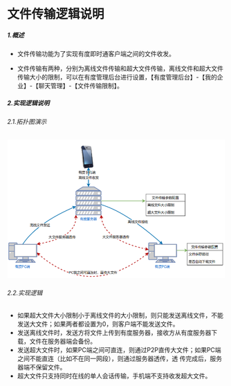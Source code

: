 # 文件传输逻辑说明

##### 1.概述

- 文件传输功能为了实现有度即时通客户端之间的文件收发。

- 文件传输有两种，分别为离线文件传输和超大文件传输，离线文件和超大文件传输大小的限制，可以在有度管理后台进行设置，【有度管理后台】-【我的企业】-【聊天管理】-【文件传输限制】。


##### 2.实现逻辑说明

###### 2.1.拓扑图演示

![1581922758376](./\img\文件传输.png)

###### 2.2.实现逻辑

- 如果超大文件大小限制小于离线文件的大小限制，则只能发送离线文件，不能发送大文件；如果两者都设置为0，则客户端不能发送文件。 
- 发送离线文件时，发送方将文件上传到有度服务器，接收方从有度服务器下载，文件在服务器端会备份。 
- 发送超大文件时，如果PC端之间可直连，则通过P2P直传大文件；如果PC端之间不能直连（比如不在同一网段），则通过服务器透传，透 传完成后，服务器端不保留文件。 
- 超大文件只支持同时在线的单人会话传输，手机端不支持收发超大文件。
